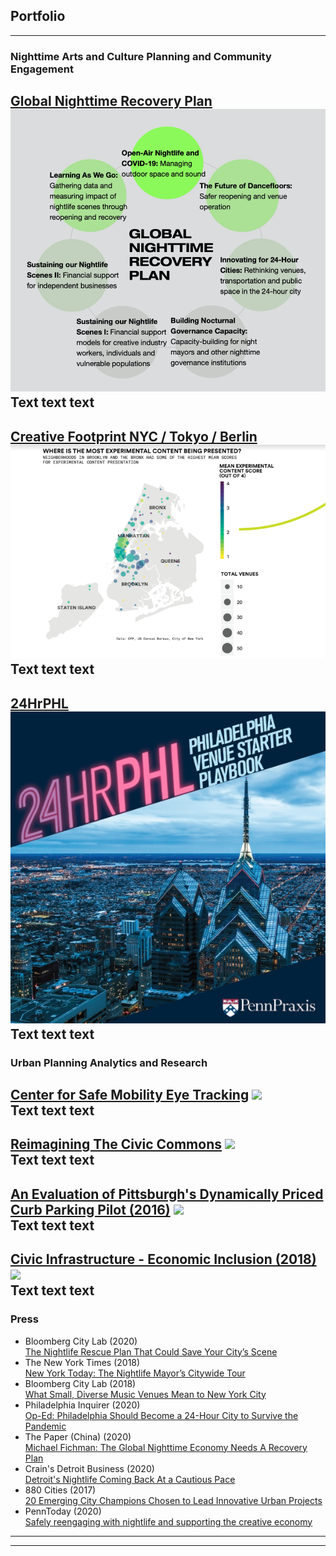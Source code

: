 ## Portfolio

---

### Nighttime Arts and Culture Planning and Community Engagement 

[Global Nighttime Recovery Plan](http://nighttime.org/recoveryplan)
<img src="images/gnrp.png?raw=true"/>
<br>
Text text text<br>
---
[Creative Footprint NYC / Tokyo / Berlin](https://www.creative-footprint.org/)
<img src="images/content_map.png?raw=true"/>
<br>
Text text text<br>
---
[24HrPHL](/sample_page)
<img src="images/playbook_splash.jpg?raw=true"/>
<br>
Text text text<br>
---

### Urban Planning Analytics and Research 

[Center for Safe Mobility Eye Tracking](/sample_page)
<img src="images/dummy_thumbnail.jpg?raw=true"/><br>
Text text text<br>
---
[Reimagining The Civic Commons](/pdf/sample_presentation.pdf)
<img src="images/dummy_thumbnail.jpg?raw=true"/><br>
Text text text<br>
---
[An Evaluation of Pittsburgh's Dynamically Priced Curb Parking Pilot (2016)](https://www.researchgate.net/publication/309231344_An_Evaluation_of_Pittsburgh%27s_Dynamically-Priced_Curb_Parking_Pilot)
<img src="images/dummy_thumbnail.jpg?raw=true"/><br>
Text text text<br>
---
[Civic Infrastructure - Economic Inclusion (2018)](http://example.com/)
<img src="images/dummy_thumbnail.jpg?raw=true"/><br>
Text text text<br>
---

### Press

- Bloomberg City Lab (2020) <br>[The Nightlife Rescue Plan That Could Save Your City’s Scene](https://www.bloomberg.com/news/articles/2020-08-04/can-urban-nightlife-districts-survive-a-pandemic)
- The New York Times (2018) <br>[New York Today: The Nightlife Mayor’s Citywide Tour](https://www.nytimes.com/2018/10/01/nyregion/new-york-today-the-nightlife-mayors-citywide-tour.html)
- Bloomberg City Lab (2018)<br>[What Small, Diverse Music Venues Mean to New York City](https://www.bloomberg.com/news/articles/2018-10-18/what-can-new-york-do-to-help-small-music-venues)
- Philadelphia Inquirer (2020)<br>[Op-Ed: Philadelphia Should Become a 24-Hour City to Survive the Pandemic](https://www.inquirer.com/opinion/commentary/philadelphia-coronavirus-business-closures-night-hours-20200514.html)
- The Paper (China) (2020)<br>[Michael Fichman: The Global Nighttime Economy Needs A Recovery Plan](https://www.thepaper.cn/newsDetail_forward_9093106)
- Crain's Detroit Business (2020)<br>[Detroit's Nightlife Coming Back At a Cautious Pace](https://www.crainsdetroit.com/entertainment/detroit-nightlife-coming-back-cautious-pace)
- 880 Cities (2017)<br>[20 Emerging City Champions Chosen to Lead Innovative Urban Projects](https://www.880cities.org/20-emerging-city-champions-chosen-lead-innovative-urban-projects/)
- PennToday (2020)<br>[Safely reengaging with nightlife and supporting the creative economy](https://penntoday.upenn.edu/news/safely-reengaging-nightlife-and-supporting-creative-economy)

---




---
